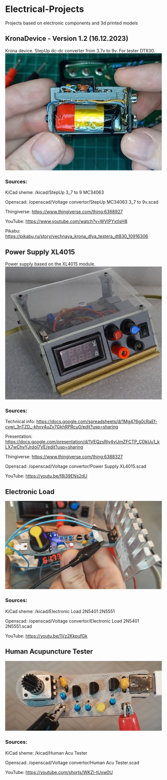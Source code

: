 # Electrical-Projects
Projects based on electronic components and 3d printed models

## KronaDevice -  Version 1.2 (16.12.2023)
Krona device. StepUp dc-dc converter from 3.7v to 9v. For tester DT830.
![KronaDevice](https://github.com/mikelsv/Electrical-Projects/blob/main/images/KronaDevice.jpg)

### Sources:
KiCad sheme: /kicad/StepUp 3_7 to 9 MC34063

Openscad: /openscad/Voltage convertor/StepUp MC34063 3_7 to 9v.scad

Thingiverse: https://www.thingiverse.com/thing:6368927

YouTube: https://www.youtube.com/watch?v=WVIPYxtIsH8

Pikabu: https://pikabu.ru/story/vechnaya_krona_dlya_testera_dt830_10916306


## Power Supply XL4015
Power supply based on the XL4015 module.
![Power Supply](https://github.com/mikelsv/Electrical-Projects/blob/main/images/PowerSupplyLogo.jpg)

### Sources:
Technical info: https://docs.google.com/spreadsheets/d/1Mg476g0cRaEf-cvwi_3nTZD_-khxy4uZv7GkhRPRcu0/edit?usp=sharing

Presentation: https://docs.google.com/presentation/d/1VEQzsRly4vlJmZFCTP_CDkUu1_kLX7wChvYJrdol7VE/edit?usp=sharing

Thingiverse: https://www.thingiverse.com/thing:6388327

Openscad: /openscad/Voltage convertor/Power Supply XL4015.scad

YouTube: https://youtu.be/f8i39ENs2dU

## Electronic Load
![Electronic Load](https://github.com/mikelsv/Electrical-Projects/blob/main/images/ElectronicLoad.jpg)

### Sources:
KiCad sheme: /kicad/Electronic Load 2N5401 2N5551

Openscad: /openscad/Voltage convertor/Electronic Load 2N5401 2N5551.scad

YouTube: https://youtu.be/1Vz2KkpufGk

## Human Acupuncture Tester
![Human Acupuncture](https://github.com/mikelsv/Electrical-Projects/blob/main/images/ElectroAcu.jpg)

### Sources:
KiCad sheme: /kicad/Human Acu Tester

Openscad: /openscad/Voltage convertor/Human Acu Tester.scad

YouTube: https://youtube.com/shorts/WKZl-tUxw0U
